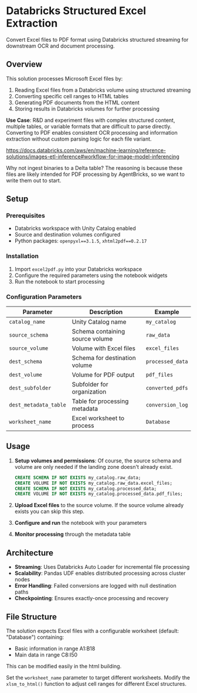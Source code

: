 # Databricks Structured Excel Extraction

Convert Excel files to PDF format using Databricks structured streaming for downstream OCR and document processing.

## Overview

This solution processes Microsoft Excel files by:
1. Reading Excel files from a Databricks volume using structured streaming
2. Converting specific cell ranges to HTML tables
3. Generating PDF documents from the HTML content
4. Storing results in Databricks volumes for further processing

**Use Case**: R&D and experiment files with complex structured content, multiple tables, or variable formats that are difficult to parse directly. Converting to PDF enables consistent OCR processing and information extraction without custom parsing logic for each file variant.

https://docs.databricks.com/aws/en/machine-learning/reference-solutions/images-etl-inference#workflow-for-image-model-inferencing

Why not ingest binaries to a Delta table? The reasoning is because these files are likely intended for PDF processing by AgentBricks, so we want to write them out to start.

## Setup

### Prerequisites
- Databricks workspace with Unity Catalog enabled
- Source and destination volumes configured
- Python packages: `openpyxl==3.1.5`, `xhtml2pdf==0.2.17`

### Installation
1. Import `excel2pdf.py` into your Databricks workspace
2. Configure the required parameters using the notebook widgets
3. Run the notebook to start processing

### Configuration Parameters

| Parameter | Description | Example |
|-----------|-------------|---------|
| `catalog_name` | Unity Catalog name | `my_catalog` |
| `source_schema` | Schema containing source volume | `raw_data` |
| `source_volume` | Volume with Excel files | `excel_files` |
| `dest_schema` | Schema for destination volume | `processed_data` |
| `dest_volume` | Volume for PDF output | `pdf_files` |
| `dest_subfolder` | Subfolder for organization | `converted_pdfs` |
| `dest_metadata_table` | Table for processing metadata | `conversion_log` |
| `worksheet_name` | Excel worksheet to process | `Database` |

## Usage

1. **Setup volumes and permissions**:
Of course, the source schema and volume are only needed if the landing zone doesn't already exist.

   ```sql
   CREATE SCHEMA IF NOT EXISTS my_catalog.raw_data;
   CREATE VOLUME IF NOT EXISTS my_catalog.raw_data.excel_files;
   CREATE SCHEMA IF NOT EXISTS my_catalog.processed_data;
   CREATE VOLUME IF NOT EXISTS my_catalog.processed_data.pdf_files;
   ```

2. **Upload Excel files** to the source volume. If the source volume already exists you can skip this step.

3. **Configure and run** the notebook with your parameters

4. **Monitor processing** through the metadata table

## Architecture

- **Streaming**: Uses Databricks Auto Loader for incremental file processing
- **Scalability**: Pandas UDF enables distributed processing across cluster nodes
- **Error Handling**: Failed conversions are logged with null destination paths
- **Checkpointing**: Ensures exactly-once processing and recovery

## File Structure

The solution expects Excel files with a configurable worksheet (default: "Database") containing:
- Basic information in range A1:B18
- Main data in range C8:I50

This can be modified easily in the html building.

Set the `worksheet_name` parameter to target different worksheets. Modify the `xlsm_to_html()` function to adjust cell ranges for different Excel structures.
